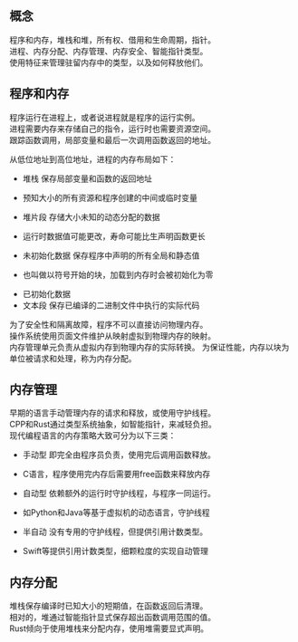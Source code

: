 ## 概念
程序和内存，堆栈和堆，所有权、借用和生命周期，指针。  
进程、内存分配、内存管理、内存安全、智能指针类型。  
使用特征来管理驻留内存中的类型，以及如何释放他们。  

## 程序和内存
程序运行在进程上，或者说进程就是程序的运行实例。  
进程需要内存来存储自己的指令，运行时也需要资源空间。  
跟踪函数调用，局部变量和最后一次调用函数返回的地址。  


从低位地址到高位地址，进程的内存布局如下：  
* 堆栈 保存局部变量和函数的返回地址  
+ 预知大小的所有资源和程序创建的中间或临时变量  
* 堆片段 存储大小未知的动态分配的数据  
+ 运行时数据值可能更改，寿命可能比生声明函数更长  
* 未初始化数据 保存程序中声明的所有全局和静态值  
+ 也叫做以符号开始的块，加载到内存时会被初始化为零  
* 已初始化数据  
* 文本段 保存已编译的二进制文件中执行的实际代码  

为了安全性和隔离故障，程序不可以直接访问物理内存。  
操作系统使用页面文件维护从映射虚拟到物理内存的映射。  
内存管理单元负责从虚拟内存到物理内存的实际转换。
为保证性能，内存以块为单位被请求和处理，称为内存分配。  

## 内存管理
早期的语言手动管理内存的请求和释放，或使用守护线程。  
CPP和Rust通过类型系统抽象，如智能指针，来减轻负担。  
现代编程语言的内存策略大致可分为以下三类：  
* 手动型 即完全由程序员负责，使用完后调用函数释放。  
+ C语言，程序使用完内存后需要用free函数来释放内存  
* 自动型 依赖额外的运行时守护线程，与程序一同运行。
+ 如Python和Java等基于虚拟机的动态语言，守护线程  
* 半自动 没有专用的守护线程，但提供引用计数类型。
+ Swift等提供引用计数类型，细颗粒度的实现自动管理    

## 内存分配
堆栈保存编译时已知大小的短期值，在函数返回后清理。  
相对的，堆通过智能指针显式保存超出函数调用范围的值。  
Rust倾向于使用堆栈来分配内存，使用堆需要显式声明。  

